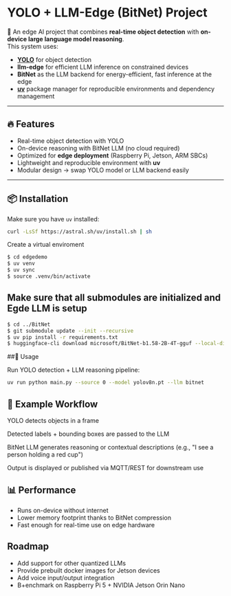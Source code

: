 # YOLO + LLM-Edge (BitNet) Project

🚀 An edge AI project that combines **real-time object detection** with **on-device large language model reasoning**.  
This system uses:

- **[YOLO](https://github.com/ultralytics/ultralytics)** for object detection  
- **llm-edge** for efficient LLM inference on constrained devices  
- **BitNet** as the LLM backend for energy-efficient, fast inference at the edge  
- **[uv](https://github.com/astral-sh/uv)** package manager for reproducible environments and dependency management  

---

## 🔥 Features

- Real-time object detection with YOLO  
- On-device reasoning with BitNet LLM (no cloud required)  
- Optimized for **edge deployment** (Raspberry Pi, Jetson, ARM SBCs)  
- Lightweight and reproducible environment with **uv**  
- Modular design → swap YOLO model or LLM backend easily  

---

## 📦 Installation



Make sure you have `uv` installed:  

```bash
curl -LsSf https://astral.sh/uv/install.sh | sh
```
Create a virtual enviroment
```bash
$ cd edgedemo
$ uv venv
$ uv sync
$ source .venv/bin/activate

```
## Make sure that all submodules are initialized and Egde LLM is setup
```bash
$ cd ../BitNet
$ git submodule update --init --recursive
$ uv pip install -r requirements.txt
$ huggingface-cli download microsoft/BitNet-b1.58-2B-4T-gguf --local-dir models/BitNet-b1.58-2B-4T
```


##🏃 Usage

Run YOLO detection + LLM reasoning pipeline:

```bash
uv run python main.py --source 0 --model yolov8n.pt --llm bitnet
```

## 🧠 Example Workflow

YOLO detects objects in a frame

Detected labels + bounding boxes are passed to the LLM

BitNet LLM generates reasoning or contextual descriptions (e.g., "I see a person holding a red cup")

Output is displayed or published via MQTT/REST for downstream use

## 📊 Performance

- Runs on-device without internet
- Lower memory footprint thanks to BitNet compression
- Fast enough for real-time use on edge hardware

## Roadmap

- Add support for other quantized LLMs
- Provide prebuilt docker images for Jetson devices
- Add voice input/output integration
- B+enchmark on Raspberry Pi 5 + NVIDIA Jetson Orin Nano



